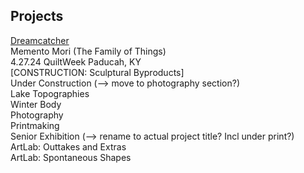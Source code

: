 ## Projects
[Dreamcatcher](Dreamcatcher.md)\
Memento Mori (The Family of Things)\
4.27.24 QuiltWeek Paducah, KY\
[CONSTRUCTION: Sculptural Byproducts]\
Under Construction (--> move to photography section?)\
Lake Topographies\
Winter Body\
Photography\
Printmaking\
Senior Exhibition (--> rename to actual project title? Incl under print?)\
ArtLab: Outtakes and Extras\
ArtLab: Spontaneous Shapes

